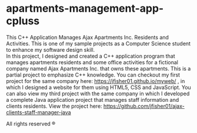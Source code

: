 # apartments-management-app-cpluss
This C++ Application Manages Ajax Apartments Inc. Residents and Activities.
This is one of my sample projects as a Computer Science student to enhance my software design skill.  
In this project, I designed and created a C++ application program that manages apartments residents and some office activities for a fictional company named Ajax Apartments Inc. that owns these apartments. This is a partial project to emphasize C++ knowledge.
You can checkout my first project for the same company here: https://jfisher01.github.io/myweb/ , in which I designed a website for them using HTML5, CSS and JavaScript.
You can also view my third project with the same company in which I developed a complete Java application project that manages staff information and clients residents. View the project here: https://github.com/jfisher01/ajax-clients-staff-manager-java

All rights reserved ® 
